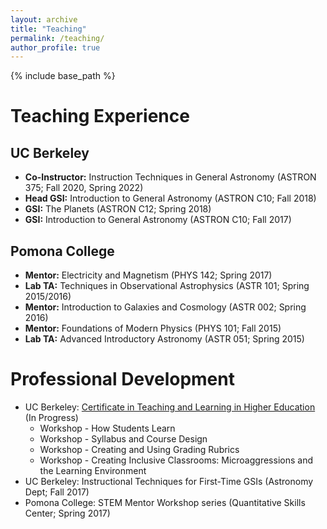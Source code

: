```yaml
---
layout: archive
title: "Teaching"
permalink: /teaching/
author_profile: true
---
```


{% include base_path %}

[//]: # (
Teaching Philosophy
<Insert brief summary of teaching philosophy> 
<Insert linkn to statement of teaching philosophy>
)

Teaching Experience
========================

UC Berkeley
------------------------
* **Co-Instructor:** Instruction Techniques in General Astronomy (ASTRON 375; Fall 2020, Spring 2022)
* **Head GSI:** Introduction to General Astronomy (ASTRON C10; Fall 2018)
* **GSI:** The Planets (ASTRON C12; Spring 2018)
* **GSI:** Introduction to General Astronomy (ASTRON C10; Fall 2017)

Pomona College
------------------------
* **Mentor:** Electricity and Magnetism (PHYS 142; Spring 2017)
* **Lab TA:** Techniques in Observational Astrophysics (ASTR 101; Spring 2015/2016)
* **Mentor:** Introduction to Galaxies and Cosmology (ASTR 002; Spring 2016)
* **Mentor:** Foundations of Modern Physics (PHYS 101; Fall 2015)
* **Lab TA:** Advanced Introductory Astronomy (ASTR 051; Spring 2015)

Professional Development
========================
* UC Berkeley: [Certificate in Teaching and Learning in Higher Education](https://gsi.berkeley.edu/programs-services/certificate-program/) (In Progress)
  * Workshop - How Students Learn
  * Workshop - Syllabus and Course Design
  * Workshop - Creating and Using Grading Rubrics
  * Workshop - Creating Inclusive Classrooms: Microaggressions and the Learning Environment
* UC Berkeley: Instructional Techniques for First-Time GSIs (Astronomy Dept; Fall 2017)
* Pomona College: STEM Mentor Workshop series (Quantitative Skills Center; Spring 2017)

[//]: # (
Course Ideas / Teaching Materials
<Repository for future course ideas> 
)
